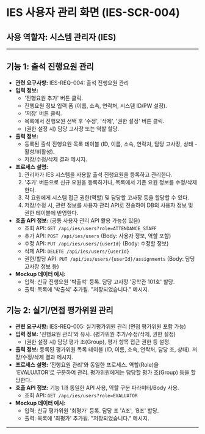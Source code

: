 # IES 사용자 관리 화면 (IES-SCR-004)

## 사용 역할자: 시스템 관리자 (IES)

---

## 기능 1: 출석 진행요원 관리

-   **관련 요구사항:** IES-REQ-004: 출석 진행요원 관리
-   **입력 정보:**
    -   '진행요원 추가' 버튼 클릭.
    -   진행요원 정보 입력 폼 (이름, 소속, 연락처, 시스템 ID/PW 설정).
    -   '저장' 버튼 클릭.
    -   목록에서 진행요원 선택 후 '수정', '삭제', '권한 설정' 버튼 클릭.
    -   (권한 설정 시) 담당 고사장 또는 역할 할당.
-   **출력 정보:**
    -   등록된 출석 진행요원 목록 테이블 (ID, 이름, 소속, 연락처, 담당 고사장, 상태 - 활성/비활성).
    -   저장/수정/삭제 결과 메시지.
-   **프로세스 설명:**
    1.  관리자가 IES 시스템을 사용할 출석 진행요원을 등록하고 관리한다.
    2.  '추가' 버튼으로 신규 요원을 등록하거나, 목록에서 기존 요원 정보를 수정/삭제한다.
    3.  각 요원에게 시스템 접근 권한(역할) 및 담당할 고사장 등을 할당할 수 있다.
    4.  저장/수정 시, 관련 정보를 사용자 관리 API로 전송하여 DB의 사용자 정보 및 권한 테이블에 반영한다.
-   **호출 API 정보:** (공통 사용자 관리 API 활용 가능성 있음)
    -   조회 API: `GET /api/ies/users?role=ATTENDANCE_STAFF`
    -   추가 API: `POST /api/ies/users` (Body: 사용자 정보, 역할 포함)
    -   수정 API: `PUT /api/ies/users/{userId}` (Body: 수정할 정보)
    -   삭제 API: `DELETE /api/ies/users/{userId}`
    -   권한/할당 API: `PUT /api/ies/users/{userId}/assignments` (Body: 담당 고사장 정보 등)
-   **Mockup 데이터 예시:**
    -   입력: 신규 진행요원 '박출석' 등록. 담당 고사장 '공학관 101호' 할당.
    -   출력: 목록에 '박출석' 추가됨. "저장되었습니다." 메시지.

## 기능 2: 실기/면접 평가위원 관리

-   **관련 요구사항:** IES-REQ-005: 실기평가위원 관리 (면접 평가위원 포함 가능)
-   **입력 정보:** '진행요원 관리'와 유사. (평가위원 추가/수정/삭제, 권한 설정)
    -   (권한 설정 시) 담당 평가 조(Group), 평가 항목 접근 권한 등 설정.
-   **출력 정보:** 등록된 평가위원 목록 테이블 (ID, 이름, 소속, 연락처, 담당 조, 상태). 저장/수정/삭제 결과 메시지.
-   **프로세스 설명:** '진행요원 관리'와 동일한 프로세스. 역할(Role)을 'EVALUATOR'로 구분하여 관리. 평가위원에게는 담당할 평가 조(Group) 등을 할당한다.
-   **호출 API 정보:** 기능 1과 동일한 API 사용, 역할 구분 파라미터/Body 사용.
    -   조회 API: `GET /api/ies/users?role=EVALUATOR`
-   **Mockup 데이터 예시:**
    -   입력: 신규 평가위원 '최평가' 등록. 담당 조 'A조', 'B조' 할당.
    -   출력: 목록에 '최평가' 추가됨. "저장되었습니다." 메시지.

---


